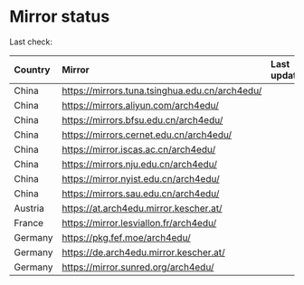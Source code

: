 <script src="./time.js"></script>
# Mirror status
Last check: <script type="text/javascript">localize(1735044128.7155068);</script>

|Country|Mirror|Last update|
|:------|:-----|:----------|
|China|https://mirrors.tuna.tsinghua.edu.cn/arch4edu/|<script type="text/javascript">localize(1735022990);</script>|
|China|https://mirrors.aliyun.com/arch4edu/|<script type="text/javascript">localize(1734979374);</script>|
|China|https://mirrors.bfsu.edu.cn/arch4edu/|<script type="text/javascript">localize(1734979374);</script>|
|China|https://mirrors.cernet.edu.cn/arch4edu/|<script type="text/javascript">localize(1735022990);</script>|
|China|https://mirror.iscas.ac.cn/arch4edu/|<script type="text/javascript">localize(1734979374);</script>|
|China|https://mirrors.nju.edu.cn/arch4edu/|<script type="text/javascript">localize(1734938118);</script>|
|China|https://mirror.nyist.edu.cn/arch4edu/|<script type="text/javascript">localize(1735022990);</script>|
|China|https://mirrors.sau.edu.cn/arch4edu/|<script type="text/javascript">localize(1731653531);</script>|
|Austria|https://at.arch4edu.mirror.kescher.at/|<script type="text/javascript">localize(1735022990);</script>|
|France|https://mirror.lesviallon.fr/arch4edu/|<script type="text/javascript">localize(1734979374);</script>|
|Germany|https://pkg.fef.moe/arch4edu/|<script type="text/javascript">localize(1735022990);</script>|
|Germany|https://de.arch4edu.mirror.kescher.at/|<script type="text/javascript">localize(1735022990);</script>|
|Germany|https://mirror.sunred.org/arch4edu/|<script type="text/javascript">localize(1735022990);</script>|

<script src="./tablefilter/tablefilter.js"></script>
<script src="./table.js"></script>